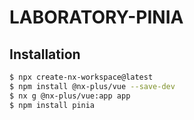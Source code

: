 # LABORATORY-PINIA

## Installation

```bash
$ npx create-nx-workspace@latest
$ npm install @nx-plus/vue --save-dev
$ nx g @nx-plus/vue:app app
$ npm install pinia
```
